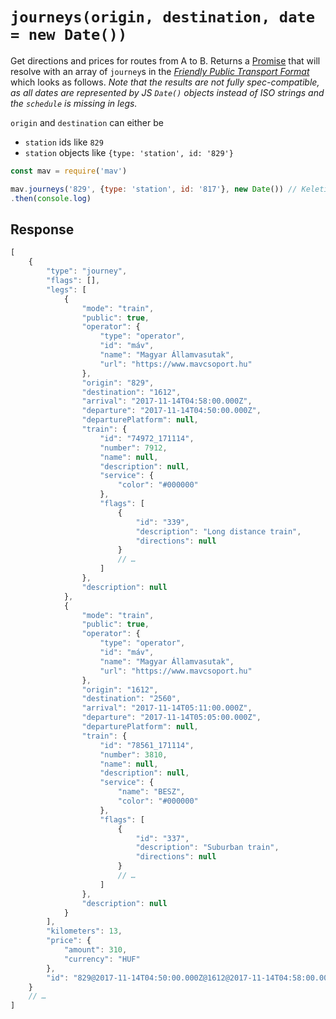 # `journeys(origin, destination, date = new Date())`

Get directions and prices for routes from A to B. Returns a [Promise](https://developer.mozilla.org/en-US/docs/Web/JavaScript/Reference/Global_Objects/promise) that will resolve with an array of `journey`s in the [*Friendly Public Transport Format*](https://github.com/public-transport/friendly-public-transport-format) which looks as follows.
*Note that the results are not fully spec-compatible, as all dates are represented by JS `Date()` objects instead of ISO strings and the `schedule` is missing in legs.*

`origin` and `destination` can either be

- `station` ids like `829`
- `station` objects like `{type: 'station', id: '829'}`

```js
const mav = require('mav')

mav.journeys('829', {type: 'station', id: '817'}, new Date()) // Keleti -> Kelenföld
.then(console.log)
```

## Response

```js
[
    {
        "type": "journey",
        "flags": [],
        "legs": [
            {
                "mode": "train",
                "public": true,
                "operator": {
                    "type": "operator",
                    "id": "máv",
                    "name": "Magyar Államvasutak",
                    "url": "https://www.mavcsoport.hu"
                },
                "origin": "829",
                "destination": "1612",
                "arrival": "2017-11-14T04:58:00.000Z",
                "departure": "2017-11-14T04:50:00.000Z",
                "departurePlatform": null,
                "train": {
                    "id": "74972_171114",
                    "number": 7912,
                    "name": null,
                    "description": null,
                    "service": {
                        "color": "#000000"
                    },
                    "flags": [
                        {
                            "id": "339",
                            "description": "Long distance train",
                            "directions": null
                        }
                        // …
                    ]
                },
                "description": null
            },
            {
                "mode": "train",
                "public": true,
                "operator": {
                    "type": "operator",
                    "id": "máv",
                    "name": "Magyar Államvasutak",
                    "url": "https://www.mavcsoport.hu"
                },
                "origin": "1612",
                "destination": "2560",
                "arrival": "2017-11-14T05:11:00.000Z",
                "departure": "2017-11-14T05:05:00.000Z",
                "departurePlatform": null,
                "train": {
                    "id": "78561_171114",
                    "number": 3810,
                    "name": null,
                    "description": null,
                    "service": {
                        "name": "BESZ",
                        "color": "#000000"
                    },
                    "flags": [
                        {
                            "id": "337",
                            "description": "Suburban train",
                            "directions": null
                        }
                        // …
                    ]
                },
                "description": null
            }
        ],
        "kilometers": 13,
        "price": {
            "amount": 310,
            "currency": "HUF"
        },
        "id": "829@2017-11-14T04:50:00.000Z@1612@2017-11-14T04:58:00.000Z@74972_171114-7912-1612@2017-11-14T05:05:00.000Z@2560@2017-11-14T05:11:00.000Z@78561_171114-3810"
    }
    // …
]
```

